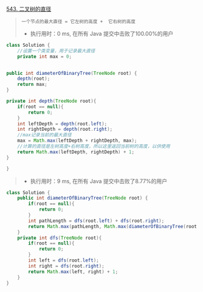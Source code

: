 [543. 二叉树的直径](https://leetcode-cn.com/problems/diameter-of-binary-tree/)

> `一个节点的最大直径 = 它左树的高度 +  它右树的高度`
>
> - 执行用时：0 ms, 在所有 Java 提交中击败了100.00%的用户

```java
class Solution {
    //设置一个类变量，用于记录最大直径
    private int max = 0;
    

public int diameterOfBinaryTree(TreeNode root) {
    depth(root);
    return max;
}

private int depth(TreeNode root){
    if(root == null){
        return 0;
    }
    int leftDepth = depth(root.left);
    int rightDepth = depth(root.right);
    //max记录当前的最大直径
    max = Math.max(leftDepth + rightDepth, max);
    //计算的直径是左树高度+右树高度，所以这里返回当前树的高度，以供使用
    return Math.max(leftDepth, rightDepth) + 1;
}

}
```

> - 执行用时：9 ms, 在所有 Java 提交中击败了8.77%的用户

```java
class Solution {
    public int diameterOfBinaryTree(TreeNode root) {
        if(root == null){
            return 0;
        }
        int pathLength = dfs(root.left) + dfs(root.right);
        return Math.max(pathLength, Math.max(diameterOfBinaryTree(root.left), diameterOfBinaryTree(root.right)));
    }
    private int dfs(TreeNode root){
        if(root == null){
            return 0;
        }
        int left = dfs(root.left);
        int right = dfs(root.right);
        return Math.max(left, right) + 1;
    }
}
```

